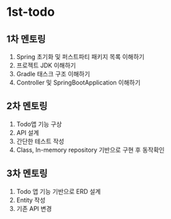 # 1st-todo


## 1차 멘토링

1. Spring 초기화 및 퍼스트파티 패키지 목록 이해하기
2. 프로젝트 JDK 이해하기
3. Gradle 태스크 구조 이해하기
4. Controller 및 SpringBootApplication 이해하기

## 2차 멘토링

1. Todo앱 기능 구상
2. API 설계
3. 간단한 테스트 작성
4. Class, In-memory repository 기반으로 구현 후 동작확인

## 3차 멘토링

1. Todo 앱 기능 기반으로 ERD 설계
2. Entity 작성
3. 기존 API 변경
